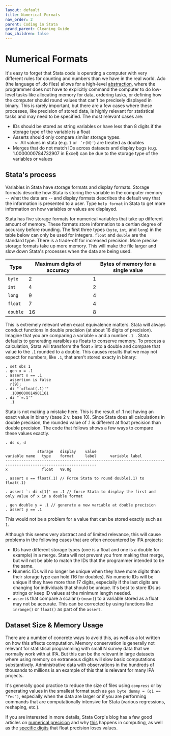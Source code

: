 ```yaml
---
layout: default
title: Numerical Formats
nav_order: 2
parent: Coding in Stata
grand_parent: Cleaning Guide
has_children: false
---
```


# Numerical Formats

It's easy to forget that Stata code is operating a computer with very different rules for counting and numbers than we have in the real world. Ado (the language of .do files) allows for a high-level [abstraction](https://en.wikipedia.org/wiki/Abstraction_layer), where the programmer does not have to explicitly command the computer to do low-level tasks like allocating memory for data, ordering tasks, or defining how the computer should round values that can't be precisely displayed in binary. This is rarely important, but there are a few cases where these processes, like precision of stored data, is highly relevant for statistical tasks and may need to be specified. The most relevant cases are: 
- IDs should be stored as string variables or have less than 8 digits if the storage type of the variable is a float
- Asserts should only compare similar storage types.
  - All values in stata (e.g. `1` or `` `r(N)'``) are treated as doubles
- Merges that do not match IDs across datasets and display bugs (e.g. 1.0000000784732907 in Excel) can be due to the storage type of the variables or values

## Stata's process

Variables in Stata have storage formats and display formats. Storage formats describe how Stata is storing the variable in the computer memory -- what the data are -- and display formats describes the default way that the information is presented to a user. Type `help format` in Stata to get more information on how variables or values are displayed.

Stata has five storage formats for numerical variables that take up different amount of memory. These formats store information to a certian degree of accuracy before rounding.  The first three types (`byte`, `int`, and `long`) in the table below can only be used for integers. `float` and `double` are the standard type. There is a trade-off for increased precision. More precise storage formats take up more memory. This will make the file larger and slow down Stata's processes when the data are being used.

| Type | Maximum digits of accuracy | Bytes of memory for a single value|
| ---- | ----- |--------- |
| `byte`  | 2 | 1|
| `int`  | 4  | 2|
| `long`  | 9  | 4|
| `float`  | 7  | 4|
| `double`  | 16  | 8|

This is extremely relevant when exact equivalence matters. Stata will always conduct functions in double precision (at about 16 digits of precision). Imagine that you are comparing a variable `x` and a number `.1 `. Stata defaults to generating varaibles as floats to conserve memory. To process a calculation, Stata will transform the float `x` into a double and compare that value to the `.1` rounded to a double. This causes results that we may not expect for numbers, like `.1`, that aren't stored exacty in binary:

````
. set obs 1
. gen x = .1
. assert x == .1
  assertion is false
  r(9);
. di "`=float(.1)'"
  .1000000014901161
. di "`=.1'"
  .1
````

Stata is not making a mistake here. This is the result of .1 not having an exact value in binary (base 2 v. base 10). Since Stata does all calculations in double precision, the rounded value of .1 is different at float precision than double precision. The code that follows shows a few ways to compare these values exactly. 

````
. ds x, d

              storage   display    value
variable name   type    format     label      variable label
--------------------------------------------------------------------------------------------------------------
x               float   %9.0g       

. assert x == float(.1) // Force Stata to round double(.1) to float(.1)

. assert `: di x[1]' == .1 // force Stata to display the first and only value of x in a double format

. gen double y = .1 // generate a new variable at double precision
. assert y == .1

````

This would not be a problem for a value that can be stored exactly such as `1`.

Although this seems very abstract and of limited relevance, this will cause problems in the following cases that are often encountered by IPA projects:
- IDs have different storage types (one is a float and one is a double for example) in a merge. Stata will not prevent you from making that merge, but will not be able to match the IDs that the programmer intended to be the same.
- Numeric IDs will no longer be unique when they have more digits than their storage type can hold (16 for doubles). No numeric IDs will be unique if they have more than 17 digits, especially if the last digits are changing for individuals that should be unique. It's best to store IDs as strings or keep ID values at the minimum length needed.
- `assert`s that compare a scalar (`r(mean)`) to a variable stored as a float may not be accurate. This can be corrected by using functions like `inrange()` or `float()` as part of the `assert`.

## Dataset Size & Memory Usage 

There are a number of concrete ways to avoid this, as well as a lot written on how this affects computation. Memory conservation is generally not relevant for statistical programming with small N survey data that we normally work with at IPA. But this can be the relevant in large datasets where using memory on extraneous digits will slow basic computations substantively. Administrative data with observations in the hundreds of thousands to millions is an example of this that is relevant for many IPA projects. 

It's generally good practice to reduce the size of files using `compress` or by generating values in the smallest format such as  `gen byte dummy = (q1 == "Yes")`, especially when the data are larger or if you are performing commands that are computationally intensive for Stata (various regressions, reshaping, etc.). 

If you are interested in more details, Stata Corp's blog has a few good articles on [numerical precision](https://blog.stata.com/2011/06/17/precision-yet-again-part-i/) and why [this](https://blog.stata.com/2011/06/23/precision-yet-again-part-ii/) happens in computing, as well as the [specific digits](https://www.stata.com/support/faqs/data-management/float-data-type/) that float precision loses values.
